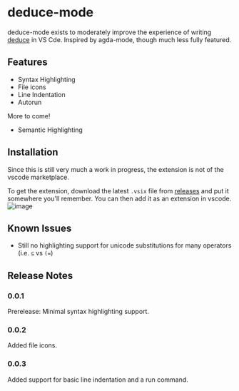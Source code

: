 # deduce-mode

deduce-mode exists to  moderately improve the experience of writing [deduce](https://github.com/jsiek/deduce/) in VS Cde. Inspired by agda-mode, though
much less fully featured.

## Features

- Syntax Highlighting
- File icons
- Line Indentation
- Autorun

More to come!
- Semantic Highlighting

## Installation
Since this is still very much a work in progress, the extension is not of the vscode marketplace.

To get the extension, download the latest `.vsix` file from [releases](https://github.com/HalflingHelper/deduce-mode/releases) 
and put it somewhere you'll remember. You can then add it as an extension in vscode.
![image](https://github.com/user-attachments/assets/7c840dbd-d781-4e3d-aa91-6606d4ff8bff)


<!-- ## Requirements -->


<!-- ## Extension Settings -->

<!-- Include if your extension adds any VS Code settings through the `contributes.configuration` extension point. -->
<!--  -->
<!-- For example: -->
<!--  -->
<!-- This extension contributes the following settings: -->
<!--  -->
<!-- * `myExtension.enable`: Enable/disable this extension. -->
<!-- * `myExtension.thing`: Set to `blah` to do something. -->

## Known Issues

- Still no highlighting support for unicode substitutions for many operators (i.e. `⊆` vs `(=`)


## Release Notes

### 0.0.1
Prerelease: Minimal syntax highlighting support.

### 0.0.2
Added file icons.

### 0.0.3
Added support for basic line indentation and a run command.

